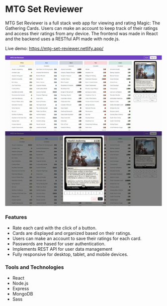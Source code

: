 # MTG Set Reviewer
MTG Set Reviewer is a full stack web app for viewing and rating Magic: The Gathering Cards. Users can make an account to keep track of their ratings and access their ratings from any device. The frontend was made in React and the backend uses a RESTful API made with node.js.

Live demo: https://mtg-set-reviewer.netlify.app/

![Home page](/screenshots/set-reviewer-home.png)
![Card modal](/screenshots/set-reviewer-modal.png)

### Features
* Rate each card with the click of a button.
* Cards are displayed and organized based on their ratings.
* Users can make an account to save their ratings for each card.
* Passwords are hased for user authentication.
* Implements REST API for user data management
* Fully responsive for desktop, tablet, and mobile devices.
### Tools and Technologies
* React
* Node.js
* Express
* MongoDB
* Sass
